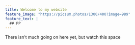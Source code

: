 ```yaml
---
title: Welcome to my website
feature_image: "https://picsum.photos/1300/400?image=989"
feature_text: |
  ## PP
---
```


There isn't much going on here yet, but watch this space
